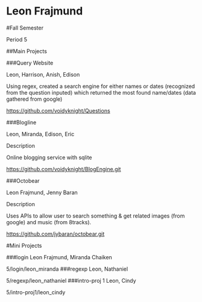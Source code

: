 Leon Frajmund
========
#Fall Semester

Period 5

##Main Projects

###Query Website

Leon, Harrison, Anish, Edison

Using regex, created a search engine for either names or dates (recognized from the question inputed) which returned the most found name/dates (data gathered from google)

https://github.com/voidyknight/Questions

###Blogline

Leon, Miranda, Edison, Eric

Description

Online blogging service with sqlite

https://github.com/voidyknight/BlogEngine.git

###Octobear

Leon Frajmund, Jenny Baran

Description

Uses APIs to allow user to search something & get related images (from google) and music (from 8tracks).

https://github.com/jybaran/octobear.git

#Mini Projects

###login
Leon Frajmund, Miranda Chaiken

5/login/leon_miranda
###regexp
Leon, Nathaniel

5/regexp/leon_nathaniel
###intro-proj 1
Leon, Cindy

5/intro-proj1/leon_cindy

